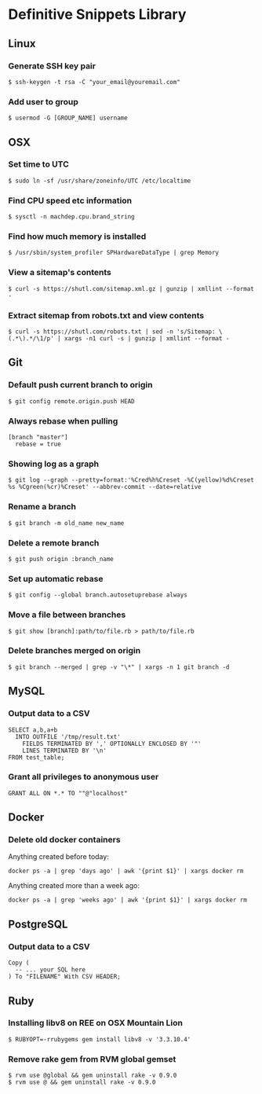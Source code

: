 # Definitive Snippets Library

## Linux

### Generate SSH key pair

    $ ssh-keygen -t rsa -C "your_email@youremail.com"

### Add user to group

    $ usermod -G [GROUP_NAME] username

## OSX

### Set time to UTC

    $ sudo ln -sf /usr/share/zoneinfo/UTC /etc/localtime

### Find CPU speed etc information

    $ sysctl -n machdep.cpu.brand_string

### Find how much memory is installed

    $ /usr/sbin/system_profiler SPHardwareDataType | grep Memory

### View a sitemap's contents

    $ curl -s https://shutl.com/sitemap.xml.gz | gunzip | xmllint --format -

### Extract sitemap from robots.txt and view contents

    $ curl -s https://shutl.com/robots.txt | sed -n 's/Sitemap: \(.*\).*/\1/p' | xargs -n1 curl -s | gunzip | xmllint --format -

## Git

### Default push current branch to origin

    $ git config remote.origin.push HEAD

### Always rebase when pulling

    [branch "master"]
      rebase = true

### Showing log as a graph

    $ git log --graph --pretty=format:'%Cred%h%Creset -%C(yellow)%d%Creset %s %Cgreen(%cr)%Creset' --abbrev-commit --date=relative

### Rename a branch

    $ git branch -m old_name new_name

### Delete a remote branch

    $ git push origin :branch_name

### Set up automatic rebase

    $ git config --global branch.autosetuprebase always

### Move a file between branches

    $ git show [branch]:path/to/file.rb > path/to/file.rb

### Delete branches merged on origin

    $ git branch --merged | grep -v "\*" | xargs -n 1 git branch -d

## MySQL

### Output data to a CSV


    SELECT a,b,a+b
      INTO OUTFILE '/tmp/result.txt'
        FIELDS TERMINATED BY ',' OPTIONALLY ENCLOSED BY '"'
        LINES TERMINATED BY '\n'
    FROM test_table;

### Grant all privileges to anonymous user

    GRANT ALL ON *.* TO ""@"localhost"
    
    
## Docker

### Delete old docker containers

Anything created before today:

    docker ps -a | grep 'days ago' | awk '{print $1}' | xargs docker rm 

Anything created more than a week ago:

    docker ps -a | grep 'weeks ago' | awk '{print $1}' | xargs docker rm 


## PostgreSQL

### Output data to a CSV

    Copy (
      -- ... your SQL here
    ) To "FILENAME" With CSV HEADER;

## Ruby

### Installing libv8 on REE on OSX Mountain Lion

    $ RUBYOPT=-rrubygems gem install libv8 -v '3.3.10.4'

### Remove rake gem from RVM global gemset

    $ rvm use @global && gem uninstall rake -v 0.9.0  
    $ rvm use @ && gem uninstall rake -v 0.9.0  
